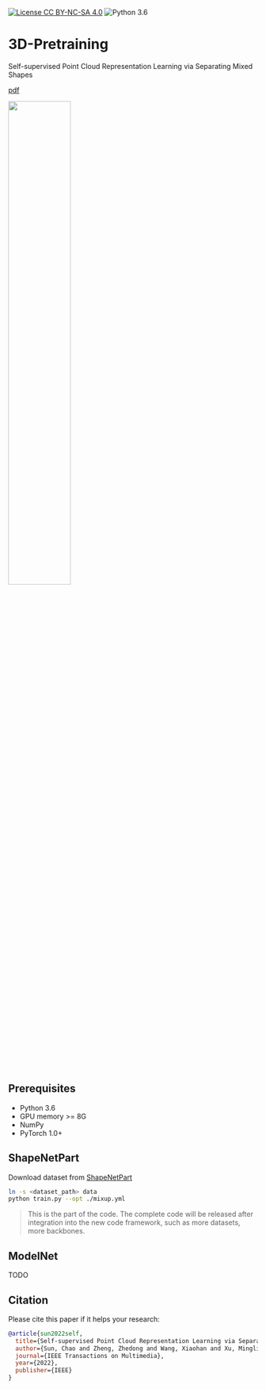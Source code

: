 [![License CC BY-NC-SA 4.0](https://img.shields.io/badge/license-CC4.0-blue.svg)](https://raw.githubusercontent.com/nvlabs/SPADE/master/LICENSE.md)
![Python 3.6](https://img.shields.io/badge/python-3.6-green.svg)

# 3D-Pretraining
Self-supervised Point Cloud Representation Learning via Separating Mixed Shapes

[pdf](https://www.zdzheng.xyz/files/TMM_3D_Pre_Training.pdf)

<img src=https://user-images.githubusercontent.com/35159700/224227097-b8335d28-f481-47bb-bfcb-05c8ca540dc6.png width=50% />

## Prerequisites

- Python 3.6
- GPU memory >= 8G 
- NumPy
- PyTorch 1.0+


## ShapeNetPart
Download dataset from [ShapeNetPart](https://shapenet.cs.stanford.edu/media/shapenet_part_seg_hdf5_data.zip)
```bash
ln -s <dataset_path> data
python train.py --opt ./mixup.yml
```

> This is the part of the code. The complete code will be released after integration into the new code framework, such as more datasets, more backbones.

## ModelNet
TODO


## Citation
Please cite this paper if it helps your research:
```bibtex
@article{sun2022self,
  title={Self-supervised Point Cloud Representation Learning via Separating Mixed Shapes},
  author={Sun, Chao and Zheng, Zhedong and Wang, Xiaohan and Xu, Mingliang and Yang, Yi},
  journal={IEEE Transactions on Multimedia},
  year={2022},
  publisher={IEEE}
}
```
